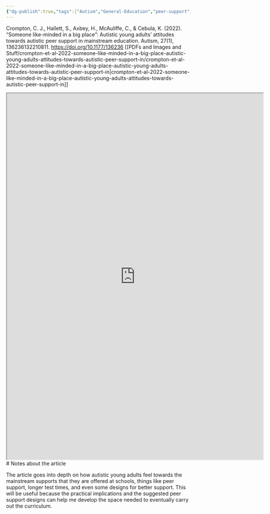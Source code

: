 ```yaml
---
{"dg-publish":true,"tags":["Autism","General-Education","peer-support","school","mental-health"],"permalink":"/Sources with Notes/Articles/Someone  like-minded in a big place/","dgPassFrontmatter":true}
---
```



Crompton, C. J., Hallett, S., Axbey, H., McAuliffe, C., & Cebula, K. (2022). “Someone
like-minded in a big place”: Autistic young adults’ attitudes towards autistic peer support
in mainstream education. Autism, 27(1), 136236132210811.
https://doi.org/10.1177/136236
[[PDFs and Images and Stuff/crompton-et-al-2022-someone-like-minded-in-a-big-place-autistic-young-adults-attitudes-towards-autistic-peer-support-in/crompton-et-al-2022-someone-like-minded-in-a-big-place-autistic-young-adults-attitudes-towards-autistic-peer-support-in\|crompton-et-al-2022-someone-like-minded-in-a-big-place-autistic-young-adults-attitudes-towards-autistic-peer-support-in]]
<iframe src="https://drive.google.com/file/d/10Sax70akGONmNeRFYH7_x4mkz4ZtfxK8/preview" width="700" height="1000" ></iframe>
# Notes about the article

The article goes into depth on how autistic young adults feel towards the
mainstream supports that they are offered at schools, things like peer support, longer test
times, and even some designs for better support. This will be useful because the practical
implications and the suggested peer support designs can help me develop the space
needed to eventually carry out the curriculum.